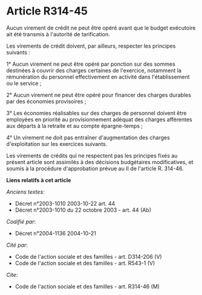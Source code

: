 # Article R314-45

Aucun virement de crédit ne peut être opéré avant que le budget exécutoire ait été transmis à l'autorité de tarification.

Les virements de crédit doivent, par ailleurs, respecter les principes suivants :

1° Aucun virement ne peut être opéré par ponction sur des sommes destinées à couvrir des charges certaines de l'exercice,
notamment la rémunération du personnel effectivement en activité dans l'établissement ou le service ;

2° Aucun virement ne peut être opéré pour financer des charges durables par des économies provisoires ;

3° Les économies réalisables sur des charges de personnel doivent être employées en priorité au provisionnement adéquat des
charges afférentes aux départs à la retraite et au compte épargne-temps ;

4° Un virement ne doit pas entraîner d'augmentation des charges d'exploitation sur les exercices suivants.

Les virements de crédits qui ne respectent pas les principes fixés au présent article sont assimilés à des décisions
budgétaires modificatives, et soumis à la procédure d'approbation prévue au II de l'article R. 314-46.

**Liens relatifs à cet article**

_Anciens textes_:

  - Décret n°2003-1010 2003-10-22 art. 44
  - Décret n°2003-1010 du 22 octobre 2003 - art. 44 (Ab)

_Codifié par_:

  - Décret n°2004-1136 2004-10-21

_Cité par_:

  - Code de l'action sociale et des familles - art. D314-206 (V)
  - Code de l'action sociale et des familles - art. R543-1 (V)

_Cite_:

  - Code de l'action sociale et des familles - art. R314-46 (M)
